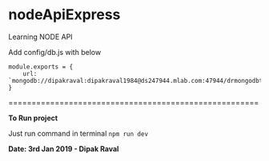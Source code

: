 # nodeApiExpress

Learning NODE API

Add config/db.js
with below

```
module.exports = {
    url: `mongodb://dipakraval:dipakraval1984@ds247944.mlab.com:47944/drmongodbtest`
}
```

======================================================

**To Run project**

Just run command in terminal
`npm run dev`

**Date: 3rd Jan 2019 - Dipak Raval**
